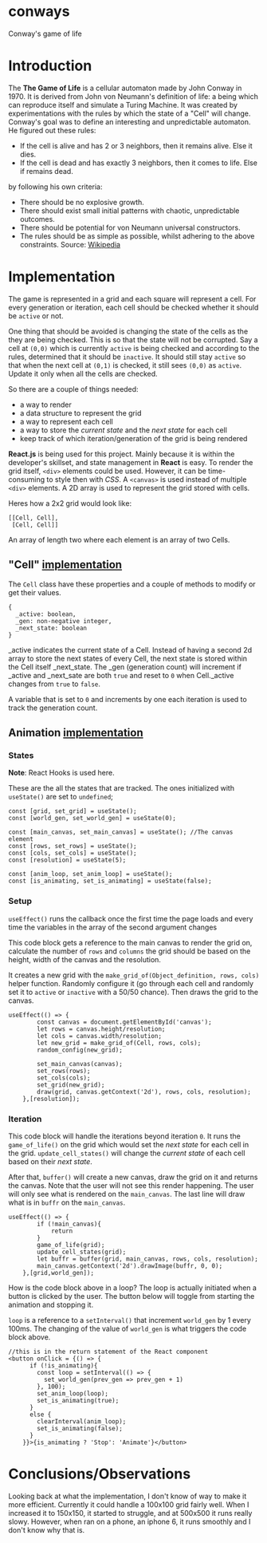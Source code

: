 # conways
Conway's game of life

# Introduction

The **The Game of Life** is a cellular automaton made by John Conway in 1970.
It is derived from John von Neumann's definition of life: a being which can
reproduce itself and simulate a Turing Machine. It was created by
experimentations with the rules by which the state of a "Cell" will change.
Conway's goal was to define an interesting and unpredictable automaton. He
figured out these rules:

- If the cell is alive and has 2 or 3 neighbors, then it remains alive. Else it dies.
- If the cell is dead and has exactly 3 neighbors, then it comes to life. Else if remains dead.

by following his own criteria:

- There should be no explosive growth.
- There should exist small initial patterns with chaotic, unpredictable outcomes.
- There should be potential for von Neumann universal constructors.
- The rules should be as simple as possible, whilst adhering to the above constraints.
Source: [Wikipedia](https://en.wikipedia.org/wiki/Conway%27s_Game_of_Life)

# Implementation

The game is represented in a grid and each square will represent a cell. For
every generation or iteration, each cell should be checked whether it should be
`active` or not. 

One thing that should be avoided is changing the state of the cells as the
they are being checked. This is so that the state will not be corrupted. Say a cell
at `(0,0)` which is currently `active` is being checked and according to the
rules, determined that it should be `inactive`. It should still stay `active` so
that when the next cell at `(0,1)` is checked, it still sees `(0,0)` as `active`.
Update it only when all the cells are checked.

So there are a couple of things needed:
- a way to render
- a data structure to represent the grid
- a way to represent each cell
- a way to store the *current state* and the *next state* for each cell
- keep track of which iteration/generation of the grid is being rendered

**React.js** is being used for this project. Mainly because it is within the developer's
skillset, and state management in **React** is easy. To render the grid itself, `<div>`
elements could be used. However, it can be time-consuming to style then with *CSS*. A `<canvas>` is used instead of multiple `<div>` elements. A 2D array is used to represent
the grid stored with cells.

Heres how a 2x2 grid would look like:
```
[[Cell, Cell],
 [Cell, Cell]]
```
An array of length two where each element is an array of two Cells.

## "Cell" [implementation](https://github.com/projectcollection/conways/blob/master/game_of_life/src/components/Cell.js)

The `Cell` class have these properties and a couple of methods to modify or get their values.
```
{
  _active: boolean,
  _gen: non-negative integer,
  _next_state: boolean
}
```

_active indicates the current state of a Cell. Instead of having a second
2d array to store the next states of every Cell, the next state is stored
within the Cell itself _next_state. The _gen (generation count) will
increment if _active and _next_sate are both `true` and reset to `0` when
Cell._active changes from `true` to `false`.

A variable that is set to `0` and increments by one each iteration is used to track the generation count.

## Animation [implementation](https://github.com/projectcollection/conways/blob/master/game_of_life/src/components/Main.js)

### States
**Note**: React Hooks is used here.

These are the all the states that are tracked. The ones initialized with `useState()` are set to `undefined`;
```
const [grid, set_grid] = useState();
const [world_gen, set_world_gen] = useState(0);

const [main_canvas, set_main_canvas] = useState(); //The canvas element
const [rows, set_rows] = useState();
const [cols, set_cols] = useState();
const [resolution] = useState(5);

const [anim_loop, set_anim_loop] = useState();
const [is_animating, set_is_animating] = useState(false);
```

### Setup

`useEffect()` runs the callback once the first time the page loads
and every time the variables in the array of the second argument
changes

This code block gets a reference to the main canvas to
render the grid on, calculate the number of `rows` and `columns`
the grid should be based on the height, width of the canvas and the
resolution.

It creates a new grid with the `make_grid_of(Object_definition, rows, cols)` helper function.
Randomly configure it (go through each cell and randomly set it to `active` or `inactive` with a 50/50 chance).
Then draws the grid to the canvas.

```
useEffect(() => {
		const canvas = document.getElementById('canvas');
		let rows = canvas.height/resolution; 
		let cols = canvas.width/resolution;
		let new_grid = make_grid_of(Cell, rows, cols);
		random_config(new_grid);

		set_main_canvas(canvas);
		set_rows(rows);
		set_cols(cols);
		set_grid(new_grid);
		draw(grid, canvas.getContext('2d'), rows, cols, resolution);
	},[resolution]);
```
### Iteration

This code block will handle the iterations beyond iteration `0`.
It runs the `game_of_life()` on the grid which would set the *next state*
for each cell in the grid. `update_cell_states()` will change the *current state*
of each cell based on their *next state*.

After that, `buffer()` will create a new canvas, draw the grid on it and returns the
canvas. Note that the user will not see this render happening. The user will only see
what is rendered on the `main_canvas`. The last line will draw what is in `buffr` on
the `main_canvas`.

```
useEffect(() => {
		if (!main_canvas){
			return
		}
		game_of_life(grid);
		update_cell_states(grid);
		let buffr = buffer(grid, main_canvas, rows, cols, resolution);
		main_canvas.getContext('2d').drawImage(buffr, 0, 0);
	},[grid,world_gen]);
```

How is the code block above in a loop? The loop is actually initiated when a button
is clicked by the user. The button below will toggle from starting the animation and
stopping it.

`loop` is a reference to a `setInterval()` that increment `world_gen` by 1 every 100ms.
The changing of the value of `world_gen` is what triggers the code block above.


```
//this is in the return statement of the React component
<button onClick = {() => {
      if (!is_animating){
        const loop = setInterval(() => {
          set_world_gen(prev_gen => prev_gen + 1)
        }, 100);
        set_anim_loop(loop);
        set_is_animating(true);
      }
      else {
        clearInterval(anim_loop);
        set_is_animating(false);
      }
    }}>{is_animating ? 'Stop': 'Animate'}</button>
```

# Conclusions/Observations

Looking back at what the implementation, I don't know of way to make it more efficient. Currently it could handle a 100x100 grid fairly well. When I increased it to 150x150, it
started to struggle, and at 500x500 it runs really slowy. However, when ran on a phone, an
iphone 6, it runs smoothly and I don't know why that is.


